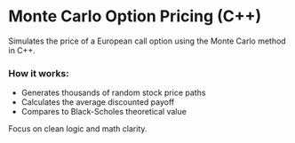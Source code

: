 # Monte Carlo Option Pricing (C++)

Simulates the price of a European call option using the Monte Carlo method in C++.

### How it works:
- Generates thousands of random stock price paths
- Calculates the average discounted payoff
- Compares to Black-Scholes theoretical value

Focus on clean logic and math clarity.
